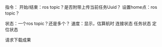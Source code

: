 指令：
开始/结束：ros topic？是否附带上传当前任务Uuid？
设置home点：ros topic？


状态：一个ros topic？还是多个？
速度：显示，估算航时
连接状态
任务状态
定位状态

请求下载成果